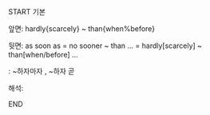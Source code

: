 START
기본

앞면:
hardly{scarcely} ~ than{when%before}


뒷면:
as soon as
= no sooner ~ than ... 
= hardly[scarcely] ~ than[when/before] ... 

: ~하자마자 , ~하자 곧


해석:
<!--ID: 1696324187970-->
END